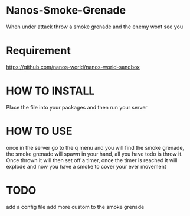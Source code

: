 # Nanos-Smoke-Grenade
When under attack throw a smoke grenade and the enemy wont see you 

# Requirement
https://github.com/nanos-world/nanos-world-sandbox


# HOW TO INSTALL 
Place the file into your packages and then run your server 

# HOW TO USE 
once in the server go to the q menu and you will find the 
smoke grenade,
the smoke grenade will spawn in  your hand, all you have todo is throw it.
Once thrown it will then set off a timer, once the timer is reached it will explode and 
now you have a smoke to cover your ever movement 

# TODO 
add a config file 
add more custom to the smoke grenade
